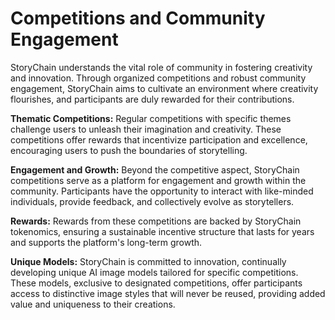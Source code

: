 # Competitions and Community Engagement

StoryChain understands the vital role of community in fostering creativity and innovation. Through organized competitions and robust community engagement, StoryChain aims to cultivate an environment where creativity flourishes, and participants are duly rewarded for their contributions.

**Thematic Competitions:** Regular competitions with specific themes challenge users to unleash their imagination and creativity. These competitions offer rewards that incentivize participation and excellence, encouraging users to push the boundaries of storytelling.

**Engagement and Growth:** Beyond the competitive aspect, StoryChain competitions serve as a platform for engagement and growth within the community. Participants have the opportunity to interact with like-minded individuals, provide feedback, and collectively evolve as storytellers.

**Rewards:** Rewards from these competitions are backed by StoryChain tokenomics, ensuring a sustainable incentive structure that lasts for years and supports the platform's long-term growth.

**Unique Models:** StoryChain is committed to innovation, continually developing unique AI image models tailored for specific competitions. These models, exclusive to designated competitions, offer participants access to distinctive image styles that will never be reused, providing added value and uniqueness to their creations.
